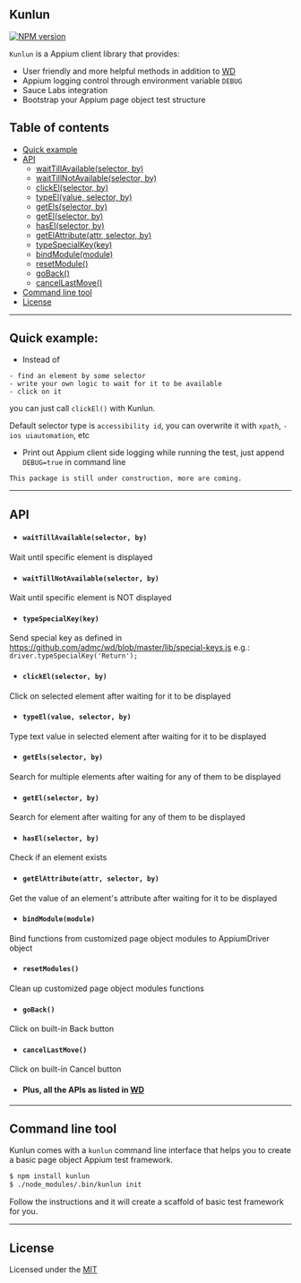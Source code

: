 ## Kunlun


[![NPM version][npm-image]][npm-url]

`Kunlun` is a Appium client library that provides:
* User friendly and more helpful methods in addition to [WD](https://github.com/admc/wd)
* Appium logging control through environment variable `DEBUG`
* Sauce Labs integration
* Bootstrap your Appium page object test structure

## Table of contents

- [Quick example](#quick-example)
- [API](#api)
  - [waitTillAvailable(selector, by)](#waittillavailableselector-by)
  - [waitTillNotAvailable(selector, by)](#waittillnotavailableselector-by)
  - [clickEl(selector, by)](#clickelselector-by)
  - [typeEl(value, selector, by)](#typeelvalue-selector-by)
  - [getEls(selector, by)](#getelsselector-by)
  - [getEl(selector, by)](#getelselector-by)
  - [hasEl(selector, by)](#haselselector-by)
  - [getElAttribute(attr, selector, by)](#getelattributeattr-selector-by)
  - [typeSpecialKey(key)](#typespecialkeykey)
  - [bindModule(module)](#bindmodulemodule)
  - [resetModule()](#resetmodules)
  - [goBack()](#goback)
  - [cancelLastMove()](#cancellastmove)
- [Command line tool](#command-line-tool)
- [License](#license)

---
## Quick example:
* Instead of
```
- find an element by some selector
- write your own logic to wait for it to be available
- click on it
```
you can just call `clickEl()` with Kunlun.

Default selector type is `accessibility id`, you can overwrite it with `xpath`, `-ios uiautomation`, etc

* Print out Appium client side logging while running the test, just append `DEBUG=true` in command line

`This package is still under construction, more are coming.`

---

## API ##

* #### `waitTillAvailable(selector, by)`
Wait until specific element is displayed

* #### `waitTillNotAvailable(selector, by)`
Wait until specific element is NOT displayed

* #### `typeSpecialKey(key)`
Send special key as defined in https://github.com/admc/wd/blob/master/lib/special-keys.js 
e.g.: `driver.typeSpecialKey('Return');`

* #### `clickEl(selector, by)`
Click on selected element after waiting for it to be displayed

* #### `typeEl(value, selector, by)`
Type text value in selected element after waiting for it to be displayed

* #### `getEls(selector, by)`
Search for multiple elements after waiting for any of them to be displayed

* #### `getEl(selector, by)`
Search for element after waiting for any of them to be displayed

* #### `hasEl(selector, by)`
Check if an element exists

* #### `getElAttribute(attr, selector, by)`
Get the value of an element's attribute after waiting for it to be displayed

* #### `bindModule(module)`
Bind functions from customized page object modules to AppiumDriver object

* #### `resetModules()`
Clean up customized page object modules functions

* #### `goBack()`
Click on built-in Back button

* #### `cancelLastMove()`
Click on built-in Cancel button

* #### Plus, all the APIs as listed in [WD](https://github.com/admc/wd/blob/master/doc/api.md)

---

## Command line tool ##

Kunlun comes with a `kunlun` command line interface that helps you to create a basic page object Appium test framework.

```bash
$ npm install kunlun
$ ./node_modules/.bin/kunlun init
```
Follow the instructions and it will create a scaffold of basic test framework for you.

---

## License
Licensed under the [MIT](http://opensource.org/licenses/MIT)

[npm-image]: https://img.shields.io/npm/v/kunlun.svg?style=flat-square
[npm-url]: https://www.npmjs.org/package/kunlun
[github-tag]: http://img.shields.io/github/tag/chenchaoyi/kunlun.svg?style=flat-square
[github-url]: https://github.com/chenchaoyi/kunlun/tags
[david-image]: http://img.shields.io/david/chenchaoyi/kunlun.svg?style=flat-square
[david-url]: https://david-dm.org/chenchaoyi/kunlun
[license-image]: http://img.shields.io/npm/l/kunlun.svg?style=flat-square
[license-url]: http://opensource.org/licenses/MIT
[downloads-image]: http://img.shields.io/npm/dm/kunlun.svg?style=flat-square
[downloads-url]: https://npmjs.org/package/kunlun
